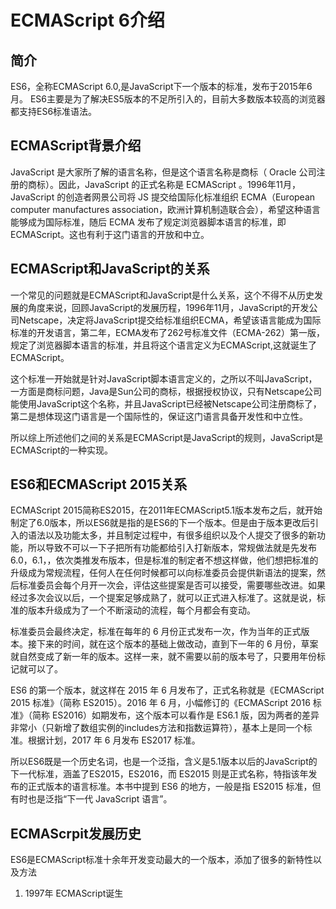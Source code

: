 # ECMAScript 6介绍

## 简介

ES6，全称ECMAScript 6.0,是JavaScript下一个版本的标准，发布于2015年6月。
ES6主要是为了解决ES5版本的不足所引入的，目前大多数版本较高的浏览器都支持ES6标准语法。

## ECMAScript背景介绍

JavaScript 是大家所了解的语言名称，但是这个语言名称是商标（ Oracle 公司注册的商标）。因此，JavaScript 的正式名称是 ECMAScript 。1996年11月，JavaScript 的创造者网景公司将 JS 提交给国际化标准组织 ECMA（European computer manufactures association，欧洲计算机制造联合会），希望这种语言能够成为国际标准，随后 ECMA 发布了规定浏览器脚本语言的标准，即 ECMAScript。这也有利于这门语言的开放和中立。

## ECMAScript和JavaScript的关系

一个常见的问题就是ECMAScript和JavaScript是什么关系，这个不得不从历史发展的角度来说，回顾JavaScript的发展历程，1996年11月，JavaScript的开发公司Netscape，决定将JavaScript提交给标准组织ECMA，希望该语言能成为国际标准的开发语言，第二年，ECMA发布了262号标准文件（ECMA-262）第一版，规定了浏览器脚本语言的标准，并且将这个语言定义为ECMAScript,这就诞生了ECMAScript。

这个标准一开始就是针对JavaScript脚本语言定义的，之所以不叫JavaScript，一方面是商标问题，Java是Sun公司的商标，根据授权协议，只有Netscape公司能使用JavaScript这个名称，并且JavaScript已经被Netscape公司注册商标了，第二是想体现这门语言是一个国际性的，保证这门语言具备开发性和中立性。

所以综上所述他们之间的关系是ECMAScript是JavaScript的规则，JavaScript是ECMAScript的一种实现。

## ES6和ECMAScript 2015关系

ECMAScript 2015简称ES2015，在2011年ECMAScript5.1版本发布之后，就开始制定了6.0版本，所以ES6就是指的是ES6的下一个版本。但是由于版本更改后引入的语法以及功能太多，并且制定过程中，有很多组织以及个人提交了很多的新功能，所以导致不可以一下子把所有功能都给引入打新版本，常规做法就是先发布6.0，6.1，，依次类推发布版本，但是标准的制定者不想这样做，他们想把标准的升级成为常规流程，任何人在任何时候都可以向标准委员会提供新语法的提案，然后标准委员会每个月开一次会，评估这些提案是否可以接受，需要哪些改进。如果经过多次会议以后，一个提案足够成熟了，就可以正式进入标准了。这就是说，标准的版本升级成为了一个不断滚动的流程，每个月都会有变动。

标准委员会最终决定，标准在每年的 6 月份正式发布一次，作为当年的正式版本。接下来的时间，就在这个版本的基础上做改动，直到下一年的 6 月份，草案就自然变成了新一年的版本。这样一来，就不需要以前的版本号了，只要用年份标记就可以了。

ES6 的第一个版本，就这样在 2015 年 6 月发布了，正式名称就是《ECMAScript 2015 标准》（简称 ES2015）。2016 年 6 月，小幅修订的《ECMAScript 2016 标准》（简称 ES2016）如期发布，这个版本可以看作是 ES6.1 版，因为两者的差异非常小（只新增了数组实例的includes方法和指数运算符），基本上是同一个标准。根据计划，2017 年 6 月发布 ES2017 标准。

所以ES6既是一个历史名词，也是一个泛指，含义是5.1版本以后的JavaScript的下一代标准，涵盖了ES2015，ES2016，而 ES2015 则是正式名称，特指该年发布的正式版本的语言标准。本书中提到 ES6 的地方，一般是指 ES2015 标准，但有时也是泛指“下一代 JavaScript 语言”。

## ECMAScrpit发展历史

ES6是ECMAScript标准十余年开发变动最大的一个版本，添加了很多的新特性以及方法

1. 1997年 ECMAScript诞生